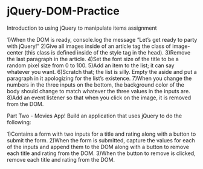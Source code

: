 # jQuery-DOM-Practice
Introduction to using jQuery to manipulate items assignment

1)When the DOM is ready, console.log the message “Let’s get ready to party with jQuery!”
2)Give all images inside of an article tag the class of image-center (this class is defined inside of the style tag in the head).
3)Remove the last paragraph in the article.
4)Set the font size of the title to be a random pixel size from 0 to 100.
5)Add an item to the list; it can say whatever you want.
6)Scratch that; the list is silly. Empty the aside and put a paragraph in it apologizing for the list’s existence.
7)When you change the numbers in the three inputs on the bottom, the background color of the body should change to match whatever the three values in the inputs are.
8)Add an event listener so that when you click on the image, it is removed from the DOM.


Part Two - Movies App!
Build an application that uses jQuery to do the following:

1)Contains a form with two inputs for a title and rating along with a button to submit the form.
2)When the form is submitted, capture the values for each of the inputs and append them to the DOM along with a button to remove each title and rating from the DOM.
3)When the button to remove is clicked, remove each title and rating from the DOM.

